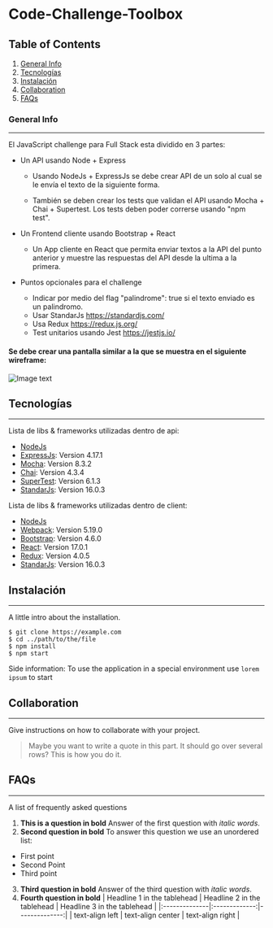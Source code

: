 # Code-Challenge-Toolbox
## Table of Contents
1. [General Info](#general-info)
2. [Tecnologías](#Tecnologías)
3. [Instalación](#Instalación)
4. [Collaboration](#collaboration)
5. [FAQs](#faqs)

### General Info
***
El JavaScript challenge para Full Stack esta dividido en 3 partes:

- Un API usando Node + Express
    * Usando NodeJs + ExpressJs se debe crear API de un solo al cual se le envía el texto de la siguiente forma.

    * También se deben crear los tests que validan el API usando Mocha + Chai + Supertest. Los tests deben poder correrse usando "npm test".

- Un Frontend cliente usando Bootstrap + React
    * Un App cliente en React que permita enviar textos a la API del punto anterior y muestre las respuestas del API desde la ultima a la primera.

- Puntos opcionales para el challenge
    * Indicar por medio del flag "palindrome": true si el texto enviado es un palindromo.
    * Usar StandarJs https://standardjs.com/
    * Usa Redux https://redux.js.org/
    * Test unitarios usando Jest https://jestjs.io/
#### Se debe crear una pantalla similar a la que se muestra en el siguiente wireframe:
![Image text]()
## Tecnologías
***
Lista de libs & frameworks utilizadas dentro de api:
* [NodeJs](https://nodejs.org/en/)
* [ExpressJs](https://expressjs.com/): Version 4.17.1
* [Mocha](https://mochajs.org/): Version 8.3.2
* [Chai](https://www.chaijs.com/): Version 4.3.4
* [SuperTest](https://github.com/visionmedia/supertest#readme): Version 6.1.3
* [StandarJs](https://standardjs.com/): Version 16.0.3

Lista de libs & frameworks utilizadas dentro de client:
* [NodeJs](https://nodejs.org/en/)
* [Webpack](https://webpack.js.org/): Version 5.19.0
* [Bootstrap](https://getbootstrap.com/): Version 4.6.0
* [React](https://reactjs.org/): Version 17.0.1
* [Redux](https://redux.js.org/): Version 4.0.5
* [StandarJs](https://standardjs.com/): Version 16.0.3

## Instalación
***
A little intro about the installation. 
```
$ git clone https://example.com
$ cd ../path/to/the/file
$ npm install
$ npm start
```
Side information: To use the application in a special environment use ```lorem ipsum``` to start
## Collaboration
***
Give instructions on how to collaborate with your project.
> Maybe you want to write a quote in this part. 
> It should go over several rows?
> This is how you do it.
## FAQs
***
A list of frequently asked questions
1. **This is a question in bold**
Answer of the first question with _italic words_. 
2. __Second question in bold__ 
To answer this question we use an unordered list:
* First point
* Second Point
* Third point
3. **Third question in bold**
Answer of the third question with *italic words*.
4. **Fourth question in bold**
| Headline 1 in the tablehead | Headline 2 in the tablehead | Headline 3 in the tablehead |
|:--------------|:-------------:|--------------:|
| text-align left | text-align center | text-align right |